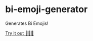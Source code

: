 # bi-emoji-generator
Generates Bi Emojis!

[Try it out 💖💜💙](https://itsjustmustafa.github.io/bi-emoji-generator/)
